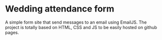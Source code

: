 # Wedding attendance form
 A simple form site that send messages to an email using EmailJS. The project is totally based on HTML, CSS and JS to be easily hosted on github pages.
